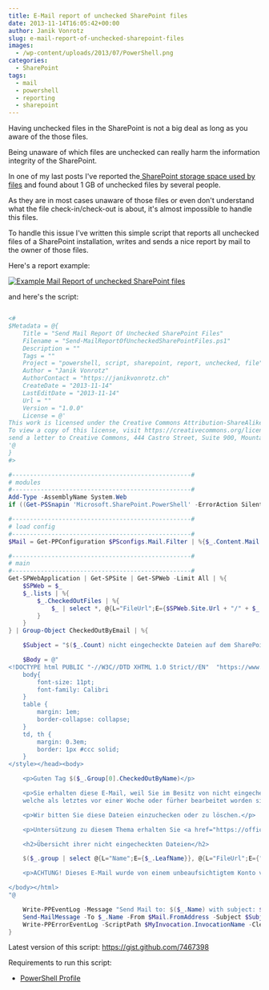 ```yaml
---
title: E-Mail report of unchecked SharePoint files
date: 2013-11-14T16:05:42+00:00
author: Janik Vonrotz
slug: e-mail-report-of-unchecked-sharepoint-files
images:
  - /wp-content/uploads/2013/07/PowerShell.png
categories:
  - SharePoint
tags:
  - mail
  - powershell
  - reporting
  - sharepoint
---
```

Having unchecked files in the SharePoint is not a big deal as long as you aware of the those files.

Being unaware of which files are unchecked can really harm the information integrity of the SharePoint.

In one of my last posts I've reported the<a title="SharePoint File Reporting Done Right" href="https://janikvonrotz.ch/2013/10/10/sharepoint-file-reporting-done-right/" target="_blank"> SharePoint storage space used by files</a> and found about 1 GB of unchecked files by several people.

As they are in most cases unaware of those files or even don't understand what the file check-in/check-out is about, it's almost impossible to handle this files.

<!--more-->

To handle this issue I've written this simple script that reports all unchecked files of a SharePoint installation, writes and sends a nice report by mail to the owner of those files.

Here's a report example:

[![Example Mail Report of unchecked SharePoint files](/wp-content/uploads/2013/11/Example-Mail-Report-of-unchecked-SharePoint-files.png)](/wp-content/uploads/2013/11/Example-Mail-Report-of-unchecked-SharePoint-files.png)

and here's the script:

```powershell

<#
$Metadata = @{
	Title = "Send Mail Report Of Unchecked SharePoint Files"
	Filename = "Send-MailReportOfUncheckedSharePointFiles.ps1"
	Description = ""
	Tags = ""
	Project = "powershell, script, sharepoint, report, unchecked, file"
	Author = "Janik Vonrotz"
	AuthorContact = "https://janikvonrotz.ch"
	CreateDate = "2013-11-14"
	LastEditDate = "2013-11-14"
	Url = ""
	Version = "1.0.0"
	License = @'
This work is licensed under the Creative Commons Attribution-ShareAlike 3.0 Switzerland License.
To view a copy of this license, visit https://creativecommons.org/licenses/by-sa/3.0/ch/ or
send a letter to Creative Commons, 444 Castro Street, Suite 900, Mountain View, California, 94041, USA.
'@
}
#>

#--------------------------------------------------#
# modules
#--------------------------------------------------#
Add-Type -AssemblyName System.Web
if ((Get-PSSnapin 'Microsoft.SharePoint.PowerShell' -ErrorAction SilentlyContinue) -eq $null){Add-PSSnapin 'Microsoft.SharePoint.PowerShell'}

#--------------------------------------------------#
# load config
#--------------------------------------------------#
$Mail = Get-PPConfiguration $PSconfigs.Mail.Filter | %{$_.Content.Mail | where{$_.Name -eq "Report Checked Out SharePoint Files"}} | select -first 1

#--------------------------------------------------#
# main
#--------------------------------------------------#
Get-SPWebApplication | Get-SPSite | Get-SPWeb -Limit All | %{
    $SPWeb = $_
    $_.lists | %{
        $_.CheckedOutFiles | %{
            $_ | select *, @{L="FileUrl";E={$SPWeb.Site.Url + "/" + $_.Url}}, @{L="SiteUrl";E={($SPWeb.Site.Url + "/" + $_.Url) -replace "[^/]+$",""}}
        }
    }
} | Group-Object CheckedOutByEmail | %{

    $Subject = "$($_.Count) nicht eingecheckte Dateien auf dem SharePoint"

    $Body = @"
<!DOCTYPE html PUBLIC "-//W3C//DTD XHTML 1.0 Strict//EN"  "https://www.w3.org/TR/xhtml1/DTD/xhtml1-strict.dtd"> <html xmlns="https://www.w3.org/1999/xhtml"> <head> <style>
    body{
        font-size: 11pt;
        font-family: Calibri
    }
    table {
        margin: 1em;
        border-collapse: collapse;
    }
    td, th {
        margin: 0.3em;
        border: 1px #ccc solid;
    }
</style></head><body>

    <p>Guten Tag $($_.Group[0].CheckedOutByName)</p>

    <p>Sie erhalten diese E-Mail, weil Sie im Besitz von nicht eingecheckten Dateien sind,</br>
    welche als letztes vor einer Woche oder fürher bearbeitet worden sind.</p>

    <p>Wir bitten Sie diese Dateien einzuchecken oder zu löschen.</p>

    <p>Untersützung zu diesem Thema erhalten Sie <a href="https://office.microsoft.com/de-ch/sharepoint-workspace-help/auschecken-und-einchecken-von-dokumenten-in-ein-dateitool-HA010356922.aspx">hier</a>.</p>

    <h2>Übersicht ihrer nicht eingecheckten Dateien</h2>

    $($_.group | select @{L="Name";E={$_.LeafName}}, @{L="FileUrl";E={"<a href='$($_.FileUrl)'>$($_.FileUrl)</a>"}}, @{L="SiteUrl";E={"<a href='$($_.SiteUrl)'>$($_.SiteUrl)</a>"}}, TimeLastModified, @{L="Size";E={Format-FileSize $_.Length}} | where{$_.TimeLastModified -lt $(Get-Date).AddDays(-7)} | ConvertTo-Html -Fragment)

    <p>ACHTUNG! Dieses E-Mail wurde von einem unbeaufsichtigtem Konto verschickt, Antworten an den Sender dieser E-Mail werden nicht bearbeitet.</p>

</body></html>
"@

    Write-PPEventLog -Message "Send Mail to: $($_.Name) with subject: $Subject" -Source "Send Mail Report Of Unchecked SharePoint Files" -WriteMessage
    Send-MailMessage -To $_.Name -From $Mail.FromAddress -Subject $Subject -Body ([System.Web.HttpUtility]::HtmlDecode($Body)) -SmtpServer $Mail.OutSmtpServer -BodyAsHtml -Priority High -Encoding ([System.Text.Encoding]::UTF8)
    Write-PPErrorEventLog -ScriptPath $MyInvocation.InvocationName -ClearErrorVariable
}
```

Latest version of this script: <a href="https://gist.github.com/7467398" target="_blank">https://gist.github.com/7467398</a>

Requirements to run this script:

<ul>
    <li><a href="https://github.com/janikvonrotz/PowerShell-Profile" target="_blank">PowerShell Profile</a></li>
</ul>